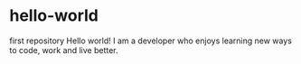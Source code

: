 # hello-world
first repository
Hello world!
I am a developer who enjoys learning new ways to code, work and live better.
